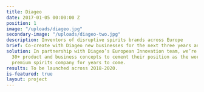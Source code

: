 ```yaml
---
title: Diageo
date: 2017-01-05 00:00:00 Z
position: 1
image: "/uploads/diageo.jpg"
secondary-image: "/uploads/diageo-two.jpg"
description: Inventors of disruptive spirits brands across Europe
brief: Co-create with Diageo new businesses for the next three years and beyond.
solution: In partnership with Diageo’s European Innovation team, we’re developing
  30+ product and business concepts to cement their position as the world’s leading
  premium spirits company for years to come.
results: To be launched across 2018-2020.
is-featured: true
layout: project
---
```


